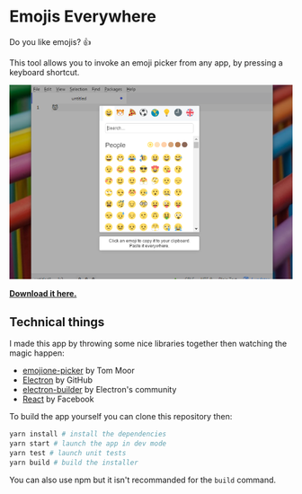 # Emojis Everywhere
Do you like emojis? :thumbsup:

This tool allows you to invoke an emoji picker from any app, by pressing a keyboard shortcut.

![screenshot of the app](https://raw.githubusercontent.com/thomaslule/emojis-everywhere/master/assets/screenshot.png)

**[Download it here.](https://github.com/thomaslule/emojis-everywhere/raw/master/dist/Emojis%20Everywhere%20Setup%201.0.1.exe)**

## Technical things

I made this app by throwing some nice libraries together then watching the magic happen:

* [emojione-picker](https://github.com/tommoor/emojione-picker) by Tom Moor
* [Electron](https://electron.atom.io/) by GitHub
* [electron-builder](https://github.com/electron-userland/electron-builder) by Electron's community
* [React](https://facebook.github.io/react/) by Facebook

To build the app yourself you can clone this repository then:

````bash
yarn install # install the dependencies
yarn start # launch the app in dev mode
yarn test # launch unit tests
yarn build # build the installer
````
    
You can also use npm but it isn't recommanded for the `build` command.
